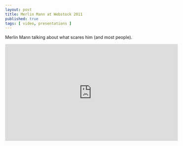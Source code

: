 ```yaml
---
layout: post
title: Merlin Mann at Webstock 2011
published: true 
tags: [ video, presentations ]
---
```


Merlin Mann talking about what scares him (and most people).

<iframe width="560" height="315" src="https://www.youtube.com/embed/Lk0hSeQ5s_k" frameborder="0" allowfullscreen></iframe>


